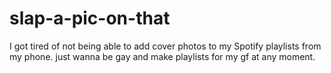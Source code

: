 # slap-a-pic-on-that
I got tired of not being able to add cover photos to my Spotify playlists from my phone. just wanna be gay and make playlists for my gf at any moment.
